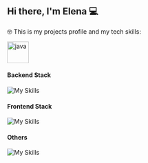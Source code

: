 ## Hi there, I'm Elena 💻

🤓 This is my projects profile and my tech skills:

<div styles="display:flex;">
  <img src="https://skillicons.dev/icons?i=java" alt="java" width="50" height="50" title="JAVA"/>
</div>

#### Backend Stack
![My Skills](https://skillicons.dev/icons?i=java,spring,maven,docker,nodejs,express,php,go,mysql)

#### Frontend Stack
![My Skills](https://skillicons.dev/icons?i=html,css,js,react,ts,styledcomponents,sass,apollo,bootstrap,redux,jquery)

#### Others
![My Skills](https://skillicons.dev/icons?i=git,gitlab,github,idea,vscode,linux,bash,vim,wordpress,figma,selenium)
